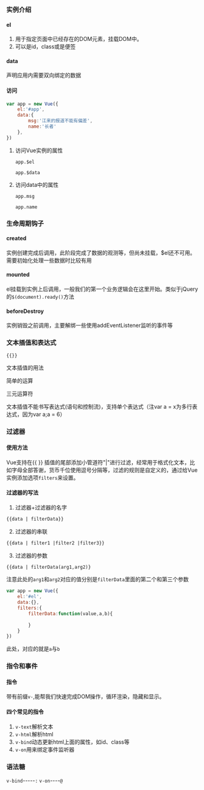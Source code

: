 ### 实例介绍

#### el

1. 用于指定页面中已经存在的DOM元素，挂载DOM中。
2. 可以是id，class或是便签

#### data

声明应用内需要双向绑定的数据

#### 访问

```javascript
var app = new Vue({
    el:'#app',
    data:{
        msg:'江来的报道不能有偏差',
        name:'长者'
    },
})
```

1. 访问Vue实例的属性

   `app.$el`

   `app.$data`

2. 访问data中的属性

   `app.msg`

   `app.name`

### 生命周期钩子

#### created

实例创建完成后调用，此阶段完成了数据的观测等，但尚未挂载，$el还不可用。需要初始化处理一些数据时比较有用

#### mounted 

el挂载到实例上后调用，一般我们的第一个业务逻辑会在这里开始。类似于jQuery的`$(document).ready()`方法

#### beforeDestroy

实例销毁之前调用，主要解绑一些使用addEventListener监听的事件等

### 文本插值和表达式

`{{}}`

文本插值的用法

简单的运算

三元运算符

文本插值不能书写表达式(语句和控制流)，支持单个表达式（注var a = x为多行表达式，因为var a;a = 6）

### 过滤器

#### 使用方法

Vue支持在{{ }} 插值的尾部添加小管道符"|"进行过滤，经常用于格式化文本，比如字母全部答谢，货币千位使用逗号分隔等，过滤的规则是自定义的，通过给Vue实例添加选项`filters`来设置。

#### 过滤器的写法

1. 过滤器+过滤器的名字
```html
{{data | filterData}}
```
2. 过滤器的串联
```html
{{data | filter1 |filter2 |filter3}}
```
3. 过滤器的参数
```html
{{data | filterData(arg1,arg2)}
```
注意此处的`arg1`和`arg2`对应的值分别是`filterData`里面的第二个和第三个参数
```javascript
var app = new Vue({
    el:'#el',
    data:{},
    filters:{
        filterData:function(value,a,b){
            
        }
    }
})
```
此处，对应的就是`a`与`b`

### 指令和事件

#### 指令
带有前缀`v-`,能帮我们快速完成DOM操作，循环渲染，隐藏和显示。

#### 四个常见的指令
1. `v-text`解析文本
2. `v-html`解析html
3. `v-bind`动态更新html上面的属性，如id、class等
4. `v-on`用来绑定事件监听器

### 语法糖
`v-bind`-----`:`
`v-on`----`@`